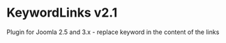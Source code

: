 KeywordLinks v2.1
============

Plugin for Joomla 2.5 and 3.x - replace keyword in the content of the links
